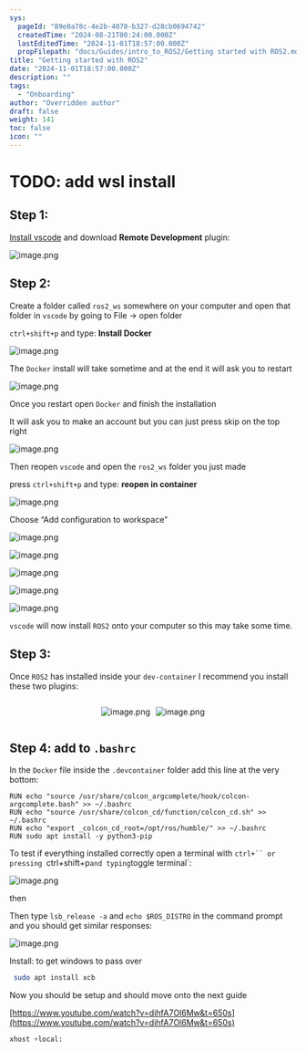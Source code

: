 ```yaml
---
sys:
  pageId: "89e0a78c-4e2b-4070-b327-d28cb0694742"
  createdTime: "2024-08-21T00:24:00.000Z"
  lastEditedTime: "2024-11-01T18:57:00.000Z"
  propFilepath: "docs/Guides/intro_to_ROS2/Getting started with ROS2.md"
title: "Getting started with ROS2"
date: "2024-11-01T18:57:00.000Z"
description: ""
tags:
  - "Onboarding"
author: "Overridden author"
draft: false
weight: 141
toc: false
icon: ""
---
```


# TODO: add wsl install

## Step 1:

[Install vscode](https://code.visualstudio.com/download) and download **Remote Development** plugin:

![image.png](https://prod-files-secure.s3.us-west-2.amazonaws.com/d518164a-d88e-44d1-a4ee-3adb3bd8bce0/efb52993-1881-4a40-b95e-6f020334f022/image.png?X-Amz-Algorithm=AWS4-HMAC-SHA256&X-Amz-Content-Sha256=UNSIGNED-PAYLOAD&X-Amz-Credential=ASIAZI2LB466VOZPWG36%2F20250301%2Fus-west-2%2Fs3%2Faws4_request&X-Amz-Date=20250301T050741Z&X-Amz-Expires=3600&X-Amz-Security-Token=IQoJb3JpZ2luX2VjEGQaCXVzLXdlc3QtMiJHMEUCIQD9zclqaGOxeoUpB%2B5hhmSJTG6Dii6I1%2FcIiO7nOX3DtgIgMlQRZvaGlsi5jOeGS%2BvQYRlYH2YtBixtILaYcMMcMU4qiAQInf%2F%2F%2F%2F%2F%2F%2F%2F%2F%2FARAAGgw2Mzc0MjMxODM4MDUiDKA7wMf5GbUPtGu34CrcA1w6wsGBKwo6Osuwaw6o9uTQAjdkcsBEgB%2F3KB4eooYNMlQ94zr3b%2FVGnQ%2BEagXK9oYBq49hpSm9lxejh%2B%2B%2BjMnVvE93gTE%2Bv3YEWzWEPUiy60seieY3DreGon4QwdYTqhg%2BejTOB2UQa1tAqhY0W9Ec8QMKe6OVG%2B0irkRaZ6chrFYI6Sequ7fWaleRcu1TfQR8ggKUwBoTZPGPtPDRP4YNmIUlCaZs0oaveCSw99RaC52psqfwY3SyMWWA7Bo%2BEYi%2FM%2BZES%2F6kst2XZ6p9jpse%2BxuSRNWkuzX9B5VG%2FrsonJqUOHuXHGKp9AcSPBZeQRXirEnBFmmc8Vna8jc9Gc91zDB7%2BGLSvQ3c6QAYPB13KgbZJORWEghRxtuzqVK5VUYMBjVr%2F7okhI4N1laUIUfZbpHtexPB%2BSQ4eYWep94xkos5psjZWr%2B5d50Of2uNh7hbpswtExnvUVPIhQA6VoH%2F%2Ftte%2Fvh6Nr58XnqkqI%2B71i3fEavVWGBd4v%2FdDJTjZr%2Bf06ES1RhPxgeTA7TR34QdppOx0b2uOD5qfAxcyyHDPxZIwcQY4I4XF2LDUCQ%2Fy8MHtS5kcs0HtvYdnqfA%2BqWJzXM4fRq0nvjgMWyMhuvcezNnKYGQn0Sf%2FBbBMMyQir4GOqUBxPbb5xEhBawkmYabFzVzTxTHBo1%2F6IPx%2BuQPRTUHZ3il1Ow3%2FJoj%2BFOwD0Hk5Qt9tQ3uyXxKMqlQ6ca2QdBqR7b9%2BcsUWGLTkC9TP%2Bg%2F%2Fug3X5So4R271YGVXKiaWUtP0Ux5GCOPNheAfUMk4V1nageYtzJhXy80GR%2FuZI5k9uGKApFSN5DxjecrbooZdd%2BlXxbQy86EgGwL31ctxRpFu%2BSPKFrH&X-Amz-Signature=0ca9fdab8ecd5d719314544da68cecbf74bda4514a69955d874c4c24315d0388&X-Amz-SignedHeaders=host&x-id=GetObject)

## Step 2:

Create a folder called `ros2_ws` somewhere on your computer and open that folder in `vscode` by going to File → open folder 

`ctrl+shift+p` and type: **Install Docker**

![image.png](https://prod-files-secure.s3.us-west-2.amazonaws.com/d518164a-d88e-44d1-a4ee-3adb3bd8bce0/2269dc0e-1cd5-47ff-bceb-c04ad9b2eab0/image.png?X-Amz-Algorithm=AWS4-HMAC-SHA256&X-Amz-Content-Sha256=UNSIGNED-PAYLOAD&X-Amz-Credential=ASIAZI2LB466VOZPWG36%2F20250301%2Fus-west-2%2Fs3%2Faws4_request&X-Amz-Date=20250301T050741Z&X-Amz-Expires=3600&X-Amz-Security-Token=IQoJb3JpZ2luX2VjEGQaCXVzLXdlc3QtMiJHMEUCIQD9zclqaGOxeoUpB%2B5hhmSJTG6Dii6I1%2FcIiO7nOX3DtgIgMlQRZvaGlsi5jOeGS%2BvQYRlYH2YtBixtILaYcMMcMU4qiAQInf%2F%2F%2F%2F%2F%2F%2F%2F%2F%2FARAAGgw2Mzc0MjMxODM4MDUiDKA7wMf5GbUPtGu34CrcA1w6wsGBKwo6Osuwaw6o9uTQAjdkcsBEgB%2F3KB4eooYNMlQ94zr3b%2FVGnQ%2BEagXK9oYBq49hpSm9lxejh%2B%2B%2BjMnVvE93gTE%2Bv3YEWzWEPUiy60seieY3DreGon4QwdYTqhg%2BejTOB2UQa1tAqhY0W9Ec8QMKe6OVG%2B0irkRaZ6chrFYI6Sequ7fWaleRcu1TfQR8ggKUwBoTZPGPtPDRP4YNmIUlCaZs0oaveCSw99RaC52psqfwY3SyMWWA7Bo%2BEYi%2FM%2BZES%2F6kst2XZ6p9jpse%2BxuSRNWkuzX9B5VG%2FrsonJqUOHuXHGKp9AcSPBZeQRXirEnBFmmc8Vna8jc9Gc91zDB7%2BGLSvQ3c6QAYPB13KgbZJORWEghRxtuzqVK5VUYMBjVr%2F7okhI4N1laUIUfZbpHtexPB%2BSQ4eYWep94xkos5psjZWr%2B5d50Of2uNh7hbpswtExnvUVPIhQA6VoH%2F%2Ftte%2Fvh6Nr58XnqkqI%2B71i3fEavVWGBd4v%2FdDJTjZr%2Bf06ES1RhPxgeTA7TR34QdppOx0b2uOD5qfAxcyyHDPxZIwcQY4I4XF2LDUCQ%2Fy8MHtS5kcs0HtvYdnqfA%2BqWJzXM4fRq0nvjgMWyMhuvcezNnKYGQn0Sf%2FBbBMMyQir4GOqUBxPbb5xEhBawkmYabFzVzTxTHBo1%2F6IPx%2BuQPRTUHZ3il1Ow3%2FJoj%2BFOwD0Hk5Qt9tQ3uyXxKMqlQ6ca2QdBqR7b9%2BcsUWGLTkC9TP%2Bg%2F%2Fug3X5So4R271YGVXKiaWUtP0Ux5GCOPNheAfUMk4V1nageYtzJhXy80GR%2FuZI5k9uGKApFSN5DxjecrbooZdd%2BlXxbQy86EgGwL31ctxRpFu%2BSPKFrH&X-Amz-Signature=eebb73d836fe9c002a2a292bb6ea4f4d9968e503e340b789303a22508e4214fb&X-Amz-SignedHeaders=host&x-id=GetObject)

The `Docker` install will take sometime and at the end it will ask you to restart

![image.png](https://prod-files-secure.s3.us-west-2.amazonaws.com/d518164a-d88e-44d1-a4ee-3adb3bd8bce0/ed233f78-be33-4b1f-b89c-9c346c0e961e/image.png?X-Amz-Algorithm=AWS4-HMAC-SHA256&X-Amz-Content-Sha256=UNSIGNED-PAYLOAD&X-Amz-Credential=ASIAZI2LB466VOZPWG36%2F20250301%2Fus-west-2%2Fs3%2Faws4_request&X-Amz-Date=20250301T050741Z&X-Amz-Expires=3600&X-Amz-Security-Token=IQoJb3JpZ2luX2VjEGQaCXVzLXdlc3QtMiJHMEUCIQD9zclqaGOxeoUpB%2B5hhmSJTG6Dii6I1%2FcIiO7nOX3DtgIgMlQRZvaGlsi5jOeGS%2BvQYRlYH2YtBixtILaYcMMcMU4qiAQInf%2F%2F%2F%2F%2F%2F%2F%2F%2F%2FARAAGgw2Mzc0MjMxODM4MDUiDKA7wMf5GbUPtGu34CrcA1w6wsGBKwo6Osuwaw6o9uTQAjdkcsBEgB%2F3KB4eooYNMlQ94zr3b%2FVGnQ%2BEagXK9oYBq49hpSm9lxejh%2B%2B%2BjMnVvE93gTE%2Bv3YEWzWEPUiy60seieY3DreGon4QwdYTqhg%2BejTOB2UQa1tAqhY0W9Ec8QMKe6OVG%2B0irkRaZ6chrFYI6Sequ7fWaleRcu1TfQR8ggKUwBoTZPGPtPDRP4YNmIUlCaZs0oaveCSw99RaC52psqfwY3SyMWWA7Bo%2BEYi%2FM%2BZES%2F6kst2XZ6p9jpse%2BxuSRNWkuzX9B5VG%2FrsonJqUOHuXHGKp9AcSPBZeQRXirEnBFmmc8Vna8jc9Gc91zDB7%2BGLSvQ3c6QAYPB13KgbZJORWEghRxtuzqVK5VUYMBjVr%2F7okhI4N1laUIUfZbpHtexPB%2BSQ4eYWep94xkos5psjZWr%2B5d50Of2uNh7hbpswtExnvUVPIhQA6VoH%2F%2Ftte%2Fvh6Nr58XnqkqI%2B71i3fEavVWGBd4v%2FdDJTjZr%2Bf06ES1RhPxgeTA7TR34QdppOx0b2uOD5qfAxcyyHDPxZIwcQY4I4XF2LDUCQ%2Fy8MHtS5kcs0HtvYdnqfA%2BqWJzXM4fRq0nvjgMWyMhuvcezNnKYGQn0Sf%2FBbBMMyQir4GOqUBxPbb5xEhBawkmYabFzVzTxTHBo1%2F6IPx%2BuQPRTUHZ3il1Ow3%2FJoj%2BFOwD0Hk5Qt9tQ3uyXxKMqlQ6ca2QdBqR7b9%2BcsUWGLTkC9TP%2Bg%2F%2Fug3X5So4R271YGVXKiaWUtP0Ux5GCOPNheAfUMk4V1nageYtzJhXy80GR%2FuZI5k9uGKApFSN5DxjecrbooZdd%2BlXxbQy86EgGwL31ctxRpFu%2BSPKFrH&X-Amz-Signature=03e9f59aedf345c96ce0b1961c0d281e753b3392a56bae3ccc461039e4e0b184&X-Amz-SignedHeaders=host&x-id=GetObject)

Once you restart open `Docker` and finish the installation

It will ask you to make an account but you can just press skip on the top right

![image.png](https://prod-files-secure.s3.us-west-2.amazonaws.com/d518164a-d88e-44d1-a4ee-3adb3bd8bce0/21010ad9-1659-4fd9-9f59-9932a09b2a3d/image.png?X-Amz-Algorithm=AWS4-HMAC-SHA256&X-Amz-Content-Sha256=UNSIGNED-PAYLOAD&X-Amz-Credential=ASIAZI2LB466VOZPWG36%2F20250301%2Fus-west-2%2Fs3%2Faws4_request&X-Amz-Date=20250301T050741Z&X-Amz-Expires=3600&X-Amz-Security-Token=IQoJb3JpZ2luX2VjEGQaCXVzLXdlc3QtMiJHMEUCIQD9zclqaGOxeoUpB%2B5hhmSJTG6Dii6I1%2FcIiO7nOX3DtgIgMlQRZvaGlsi5jOeGS%2BvQYRlYH2YtBixtILaYcMMcMU4qiAQInf%2F%2F%2F%2F%2F%2F%2F%2F%2F%2FARAAGgw2Mzc0MjMxODM4MDUiDKA7wMf5GbUPtGu34CrcA1w6wsGBKwo6Osuwaw6o9uTQAjdkcsBEgB%2F3KB4eooYNMlQ94zr3b%2FVGnQ%2BEagXK9oYBq49hpSm9lxejh%2B%2B%2BjMnVvE93gTE%2Bv3YEWzWEPUiy60seieY3DreGon4QwdYTqhg%2BejTOB2UQa1tAqhY0W9Ec8QMKe6OVG%2B0irkRaZ6chrFYI6Sequ7fWaleRcu1TfQR8ggKUwBoTZPGPtPDRP4YNmIUlCaZs0oaveCSw99RaC52psqfwY3SyMWWA7Bo%2BEYi%2FM%2BZES%2F6kst2XZ6p9jpse%2BxuSRNWkuzX9B5VG%2FrsonJqUOHuXHGKp9AcSPBZeQRXirEnBFmmc8Vna8jc9Gc91zDB7%2BGLSvQ3c6QAYPB13KgbZJORWEghRxtuzqVK5VUYMBjVr%2F7okhI4N1laUIUfZbpHtexPB%2BSQ4eYWep94xkos5psjZWr%2B5d50Of2uNh7hbpswtExnvUVPIhQA6VoH%2F%2Ftte%2Fvh6Nr58XnqkqI%2B71i3fEavVWGBd4v%2FdDJTjZr%2Bf06ES1RhPxgeTA7TR34QdppOx0b2uOD5qfAxcyyHDPxZIwcQY4I4XF2LDUCQ%2Fy8MHtS5kcs0HtvYdnqfA%2BqWJzXM4fRq0nvjgMWyMhuvcezNnKYGQn0Sf%2FBbBMMyQir4GOqUBxPbb5xEhBawkmYabFzVzTxTHBo1%2F6IPx%2BuQPRTUHZ3il1Ow3%2FJoj%2BFOwD0Hk5Qt9tQ3uyXxKMqlQ6ca2QdBqR7b9%2BcsUWGLTkC9TP%2Bg%2F%2Fug3X5So4R271YGVXKiaWUtP0Ux5GCOPNheAfUMk4V1nageYtzJhXy80GR%2FuZI5k9uGKApFSN5DxjecrbooZdd%2BlXxbQy86EgGwL31ctxRpFu%2BSPKFrH&X-Amz-Signature=3c32f1208f9cb2b8b84a43f8908a020a52396cc748f67ab94a942d3f32075f46&X-Amz-SignedHeaders=host&x-id=GetObject)

Then reopen `vscode` and open the `ros2_ws` folder you just made

press `ctrl+shift+p` and type: **reopen in container**

![image.png](https://prod-files-secure.s3.us-west-2.amazonaws.com/d518164a-d88e-44d1-a4ee-3adb3bd8bce0/4e93b8c2-41ad-488c-8095-c74205196118/image.png?X-Amz-Algorithm=AWS4-HMAC-SHA256&X-Amz-Content-Sha256=UNSIGNED-PAYLOAD&X-Amz-Credential=ASIAZI2LB466VOZPWG36%2F20250301%2Fus-west-2%2Fs3%2Faws4_request&X-Amz-Date=20250301T050741Z&X-Amz-Expires=3600&X-Amz-Security-Token=IQoJb3JpZ2luX2VjEGQaCXVzLXdlc3QtMiJHMEUCIQD9zclqaGOxeoUpB%2B5hhmSJTG6Dii6I1%2FcIiO7nOX3DtgIgMlQRZvaGlsi5jOeGS%2BvQYRlYH2YtBixtILaYcMMcMU4qiAQInf%2F%2F%2F%2F%2F%2F%2F%2F%2F%2FARAAGgw2Mzc0MjMxODM4MDUiDKA7wMf5GbUPtGu34CrcA1w6wsGBKwo6Osuwaw6o9uTQAjdkcsBEgB%2F3KB4eooYNMlQ94zr3b%2FVGnQ%2BEagXK9oYBq49hpSm9lxejh%2B%2B%2BjMnVvE93gTE%2Bv3YEWzWEPUiy60seieY3DreGon4QwdYTqhg%2BejTOB2UQa1tAqhY0W9Ec8QMKe6OVG%2B0irkRaZ6chrFYI6Sequ7fWaleRcu1TfQR8ggKUwBoTZPGPtPDRP4YNmIUlCaZs0oaveCSw99RaC52psqfwY3SyMWWA7Bo%2BEYi%2FM%2BZES%2F6kst2XZ6p9jpse%2BxuSRNWkuzX9B5VG%2FrsonJqUOHuXHGKp9AcSPBZeQRXirEnBFmmc8Vna8jc9Gc91zDB7%2BGLSvQ3c6QAYPB13KgbZJORWEghRxtuzqVK5VUYMBjVr%2F7okhI4N1laUIUfZbpHtexPB%2BSQ4eYWep94xkos5psjZWr%2B5d50Of2uNh7hbpswtExnvUVPIhQA6VoH%2F%2Ftte%2Fvh6Nr58XnqkqI%2B71i3fEavVWGBd4v%2FdDJTjZr%2Bf06ES1RhPxgeTA7TR34QdppOx0b2uOD5qfAxcyyHDPxZIwcQY4I4XF2LDUCQ%2Fy8MHtS5kcs0HtvYdnqfA%2BqWJzXM4fRq0nvjgMWyMhuvcezNnKYGQn0Sf%2FBbBMMyQir4GOqUBxPbb5xEhBawkmYabFzVzTxTHBo1%2F6IPx%2BuQPRTUHZ3il1Ow3%2FJoj%2BFOwD0Hk5Qt9tQ3uyXxKMqlQ6ca2QdBqR7b9%2BcsUWGLTkC9TP%2Bg%2F%2Fug3X5So4R271YGVXKiaWUtP0Ux5GCOPNheAfUMk4V1nageYtzJhXy80GR%2FuZI5k9uGKApFSN5DxjecrbooZdd%2BlXxbQy86EgGwL31ctxRpFu%2BSPKFrH&X-Amz-Signature=701cafa9b2ae9215d42d210a219289d6828e07be63151b83816cbe40b875bbfb&X-Amz-SignedHeaders=host&x-id=GetObject)

Choose “Add configuration to workspace”

![image.png](https://prod-files-secure.s3.us-west-2.amazonaws.com/d518164a-d88e-44d1-a4ee-3adb3bd8bce0/9560b282-5060-4989-ba37-97e7b2c22476/image.png?X-Amz-Algorithm=AWS4-HMAC-SHA256&X-Amz-Content-Sha256=UNSIGNED-PAYLOAD&X-Amz-Credential=ASIAZI2LB466VOZPWG36%2F20250301%2Fus-west-2%2Fs3%2Faws4_request&X-Amz-Date=20250301T050741Z&X-Amz-Expires=3600&X-Amz-Security-Token=IQoJb3JpZ2luX2VjEGQaCXVzLXdlc3QtMiJHMEUCIQD9zclqaGOxeoUpB%2B5hhmSJTG6Dii6I1%2FcIiO7nOX3DtgIgMlQRZvaGlsi5jOeGS%2BvQYRlYH2YtBixtILaYcMMcMU4qiAQInf%2F%2F%2F%2F%2F%2F%2F%2F%2F%2FARAAGgw2Mzc0MjMxODM4MDUiDKA7wMf5GbUPtGu34CrcA1w6wsGBKwo6Osuwaw6o9uTQAjdkcsBEgB%2F3KB4eooYNMlQ94zr3b%2FVGnQ%2BEagXK9oYBq49hpSm9lxejh%2B%2B%2BjMnVvE93gTE%2Bv3YEWzWEPUiy60seieY3DreGon4QwdYTqhg%2BejTOB2UQa1tAqhY0W9Ec8QMKe6OVG%2B0irkRaZ6chrFYI6Sequ7fWaleRcu1TfQR8ggKUwBoTZPGPtPDRP4YNmIUlCaZs0oaveCSw99RaC52psqfwY3SyMWWA7Bo%2BEYi%2FM%2BZES%2F6kst2XZ6p9jpse%2BxuSRNWkuzX9B5VG%2FrsonJqUOHuXHGKp9AcSPBZeQRXirEnBFmmc8Vna8jc9Gc91zDB7%2BGLSvQ3c6QAYPB13KgbZJORWEghRxtuzqVK5VUYMBjVr%2F7okhI4N1laUIUfZbpHtexPB%2BSQ4eYWep94xkos5psjZWr%2B5d50Of2uNh7hbpswtExnvUVPIhQA6VoH%2F%2Ftte%2Fvh6Nr58XnqkqI%2B71i3fEavVWGBd4v%2FdDJTjZr%2Bf06ES1RhPxgeTA7TR34QdppOx0b2uOD5qfAxcyyHDPxZIwcQY4I4XF2LDUCQ%2Fy8MHtS5kcs0HtvYdnqfA%2BqWJzXM4fRq0nvjgMWyMhuvcezNnKYGQn0Sf%2FBbBMMyQir4GOqUBxPbb5xEhBawkmYabFzVzTxTHBo1%2F6IPx%2BuQPRTUHZ3il1Ow3%2FJoj%2BFOwD0Hk5Qt9tQ3uyXxKMqlQ6ca2QdBqR7b9%2BcsUWGLTkC9TP%2Bg%2F%2Fug3X5So4R271YGVXKiaWUtP0Ux5GCOPNheAfUMk4V1nageYtzJhXy80GR%2FuZI5k9uGKApFSN5DxjecrbooZdd%2BlXxbQy86EgGwL31ctxRpFu%2BSPKFrH&X-Amz-Signature=8ec24399a7252807b0908f788202445a85dda6994685e5d497c7859a1f8719f2&X-Amz-SignedHeaders=host&x-id=GetObject)

![image.png](https://prod-files-secure.s3.us-west-2.amazonaws.com/d518164a-d88e-44d1-a4ee-3adb3bd8bce0/2ee63f81-886b-48e8-a553-dc6e5eac99e4/image.png?X-Amz-Algorithm=AWS4-HMAC-SHA256&X-Amz-Content-Sha256=UNSIGNED-PAYLOAD&X-Amz-Credential=ASIAZI2LB466VOZPWG36%2F20250301%2Fus-west-2%2Fs3%2Faws4_request&X-Amz-Date=20250301T050741Z&X-Amz-Expires=3600&X-Amz-Security-Token=IQoJb3JpZ2luX2VjEGQaCXVzLXdlc3QtMiJHMEUCIQD9zclqaGOxeoUpB%2B5hhmSJTG6Dii6I1%2FcIiO7nOX3DtgIgMlQRZvaGlsi5jOeGS%2BvQYRlYH2YtBixtILaYcMMcMU4qiAQInf%2F%2F%2F%2F%2F%2F%2F%2F%2F%2FARAAGgw2Mzc0MjMxODM4MDUiDKA7wMf5GbUPtGu34CrcA1w6wsGBKwo6Osuwaw6o9uTQAjdkcsBEgB%2F3KB4eooYNMlQ94zr3b%2FVGnQ%2BEagXK9oYBq49hpSm9lxejh%2B%2B%2BjMnVvE93gTE%2Bv3YEWzWEPUiy60seieY3DreGon4QwdYTqhg%2BejTOB2UQa1tAqhY0W9Ec8QMKe6OVG%2B0irkRaZ6chrFYI6Sequ7fWaleRcu1TfQR8ggKUwBoTZPGPtPDRP4YNmIUlCaZs0oaveCSw99RaC52psqfwY3SyMWWA7Bo%2BEYi%2FM%2BZES%2F6kst2XZ6p9jpse%2BxuSRNWkuzX9B5VG%2FrsonJqUOHuXHGKp9AcSPBZeQRXirEnBFmmc8Vna8jc9Gc91zDB7%2BGLSvQ3c6QAYPB13KgbZJORWEghRxtuzqVK5VUYMBjVr%2F7okhI4N1laUIUfZbpHtexPB%2BSQ4eYWep94xkos5psjZWr%2B5d50Of2uNh7hbpswtExnvUVPIhQA6VoH%2F%2Ftte%2Fvh6Nr58XnqkqI%2B71i3fEavVWGBd4v%2FdDJTjZr%2Bf06ES1RhPxgeTA7TR34QdppOx0b2uOD5qfAxcyyHDPxZIwcQY4I4XF2LDUCQ%2Fy8MHtS5kcs0HtvYdnqfA%2BqWJzXM4fRq0nvjgMWyMhuvcezNnKYGQn0Sf%2FBbBMMyQir4GOqUBxPbb5xEhBawkmYabFzVzTxTHBo1%2F6IPx%2BuQPRTUHZ3il1Ow3%2FJoj%2BFOwD0Hk5Qt9tQ3uyXxKMqlQ6ca2QdBqR7b9%2BcsUWGLTkC9TP%2Bg%2F%2Fug3X5So4R271YGVXKiaWUtP0Ux5GCOPNheAfUMk4V1nageYtzJhXy80GR%2FuZI5k9uGKApFSN5DxjecrbooZdd%2BlXxbQy86EgGwL31ctxRpFu%2BSPKFrH&X-Amz-Signature=ed7edf05bd58560c3625a5d1e6a8355e001406754f81d97dfc280f914e74b280&X-Amz-SignedHeaders=host&x-id=GetObject)

![image.png](https://prod-files-secure.s3.us-west-2.amazonaws.com/d518164a-d88e-44d1-a4ee-3adb3bd8bce0/ae1580b2-b048-407e-aed9-b584224a7a04/image.png?X-Amz-Algorithm=AWS4-HMAC-SHA256&X-Amz-Content-Sha256=UNSIGNED-PAYLOAD&X-Amz-Credential=ASIAZI2LB466VOZPWG36%2F20250301%2Fus-west-2%2Fs3%2Faws4_request&X-Amz-Date=20250301T050741Z&X-Amz-Expires=3600&X-Amz-Security-Token=IQoJb3JpZ2luX2VjEGQaCXVzLXdlc3QtMiJHMEUCIQD9zclqaGOxeoUpB%2B5hhmSJTG6Dii6I1%2FcIiO7nOX3DtgIgMlQRZvaGlsi5jOeGS%2BvQYRlYH2YtBixtILaYcMMcMU4qiAQInf%2F%2F%2F%2F%2F%2F%2F%2F%2F%2FARAAGgw2Mzc0MjMxODM4MDUiDKA7wMf5GbUPtGu34CrcA1w6wsGBKwo6Osuwaw6o9uTQAjdkcsBEgB%2F3KB4eooYNMlQ94zr3b%2FVGnQ%2BEagXK9oYBq49hpSm9lxejh%2B%2B%2BjMnVvE93gTE%2Bv3YEWzWEPUiy60seieY3DreGon4QwdYTqhg%2BejTOB2UQa1tAqhY0W9Ec8QMKe6OVG%2B0irkRaZ6chrFYI6Sequ7fWaleRcu1TfQR8ggKUwBoTZPGPtPDRP4YNmIUlCaZs0oaveCSw99RaC52psqfwY3SyMWWA7Bo%2BEYi%2FM%2BZES%2F6kst2XZ6p9jpse%2BxuSRNWkuzX9B5VG%2FrsonJqUOHuXHGKp9AcSPBZeQRXirEnBFmmc8Vna8jc9Gc91zDB7%2BGLSvQ3c6QAYPB13KgbZJORWEghRxtuzqVK5VUYMBjVr%2F7okhI4N1laUIUfZbpHtexPB%2BSQ4eYWep94xkos5psjZWr%2B5d50Of2uNh7hbpswtExnvUVPIhQA6VoH%2F%2Ftte%2Fvh6Nr58XnqkqI%2B71i3fEavVWGBd4v%2FdDJTjZr%2Bf06ES1RhPxgeTA7TR34QdppOx0b2uOD5qfAxcyyHDPxZIwcQY4I4XF2LDUCQ%2Fy8MHtS5kcs0HtvYdnqfA%2BqWJzXM4fRq0nvjgMWyMhuvcezNnKYGQn0Sf%2FBbBMMyQir4GOqUBxPbb5xEhBawkmYabFzVzTxTHBo1%2F6IPx%2BuQPRTUHZ3il1Ow3%2FJoj%2BFOwD0Hk5Qt9tQ3uyXxKMqlQ6ca2QdBqR7b9%2BcsUWGLTkC9TP%2Bg%2F%2Fug3X5So4R271YGVXKiaWUtP0Ux5GCOPNheAfUMk4V1nageYtzJhXy80GR%2FuZI5k9uGKApFSN5DxjecrbooZdd%2BlXxbQy86EgGwL31ctxRpFu%2BSPKFrH&X-Amz-Signature=6f70541624b798363f8319077a796b1e637237372964f404f715c985ca757543&X-Amz-SignedHeaders=host&x-id=GetObject)

![image.png](https://prod-files-secure.s3.us-west-2.amazonaws.com/d518164a-d88e-44d1-a4ee-3adb3bd8bce0/53255b28-f75e-430f-b9e3-c0ac8577e42b/image.png?X-Amz-Algorithm=AWS4-HMAC-SHA256&X-Amz-Content-Sha256=UNSIGNED-PAYLOAD&X-Amz-Credential=ASIAZI2LB466VOZPWG36%2F20250301%2Fus-west-2%2Fs3%2Faws4_request&X-Amz-Date=20250301T050741Z&X-Amz-Expires=3600&X-Amz-Security-Token=IQoJb3JpZ2luX2VjEGQaCXVzLXdlc3QtMiJHMEUCIQD9zclqaGOxeoUpB%2B5hhmSJTG6Dii6I1%2FcIiO7nOX3DtgIgMlQRZvaGlsi5jOeGS%2BvQYRlYH2YtBixtILaYcMMcMU4qiAQInf%2F%2F%2F%2F%2F%2F%2F%2F%2F%2FARAAGgw2Mzc0MjMxODM4MDUiDKA7wMf5GbUPtGu34CrcA1w6wsGBKwo6Osuwaw6o9uTQAjdkcsBEgB%2F3KB4eooYNMlQ94zr3b%2FVGnQ%2BEagXK9oYBq49hpSm9lxejh%2B%2B%2BjMnVvE93gTE%2Bv3YEWzWEPUiy60seieY3DreGon4QwdYTqhg%2BejTOB2UQa1tAqhY0W9Ec8QMKe6OVG%2B0irkRaZ6chrFYI6Sequ7fWaleRcu1TfQR8ggKUwBoTZPGPtPDRP4YNmIUlCaZs0oaveCSw99RaC52psqfwY3SyMWWA7Bo%2BEYi%2FM%2BZES%2F6kst2XZ6p9jpse%2BxuSRNWkuzX9B5VG%2FrsonJqUOHuXHGKp9AcSPBZeQRXirEnBFmmc8Vna8jc9Gc91zDB7%2BGLSvQ3c6QAYPB13KgbZJORWEghRxtuzqVK5VUYMBjVr%2F7okhI4N1laUIUfZbpHtexPB%2BSQ4eYWep94xkos5psjZWr%2B5d50Of2uNh7hbpswtExnvUVPIhQA6VoH%2F%2Ftte%2Fvh6Nr58XnqkqI%2B71i3fEavVWGBd4v%2FdDJTjZr%2Bf06ES1RhPxgeTA7TR34QdppOx0b2uOD5qfAxcyyHDPxZIwcQY4I4XF2LDUCQ%2Fy8MHtS5kcs0HtvYdnqfA%2BqWJzXM4fRq0nvjgMWyMhuvcezNnKYGQn0Sf%2FBbBMMyQir4GOqUBxPbb5xEhBawkmYabFzVzTxTHBo1%2F6IPx%2BuQPRTUHZ3il1Ow3%2FJoj%2BFOwD0Hk5Qt9tQ3uyXxKMqlQ6ca2QdBqR7b9%2BcsUWGLTkC9TP%2Bg%2F%2Fug3X5So4R271YGVXKiaWUtP0Ux5GCOPNheAfUMk4V1nageYtzJhXy80GR%2FuZI5k9uGKApFSN5DxjecrbooZdd%2BlXxbQy86EgGwL31ctxRpFu%2BSPKFrH&X-Amz-Signature=d013ad9ba6a07733fed1b1cdc730be6eff3182bf0d365bc4a1c074f93aa19039&X-Amz-SignedHeaders=host&x-id=GetObject)

![image.png](https://prod-files-secure.s3.us-west-2.amazonaws.com/d518164a-d88e-44d1-a4ee-3adb3bd8bce0/7c562767-5af9-4ffb-97d1-327bcdf4ee00/image.png?X-Amz-Algorithm=AWS4-HMAC-SHA256&X-Amz-Content-Sha256=UNSIGNED-PAYLOAD&X-Amz-Credential=ASIAZI2LB466VOZPWG36%2F20250301%2Fus-west-2%2Fs3%2Faws4_request&X-Amz-Date=20250301T050741Z&X-Amz-Expires=3600&X-Amz-Security-Token=IQoJb3JpZ2luX2VjEGQaCXVzLXdlc3QtMiJHMEUCIQD9zclqaGOxeoUpB%2B5hhmSJTG6Dii6I1%2FcIiO7nOX3DtgIgMlQRZvaGlsi5jOeGS%2BvQYRlYH2YtBixtILaYcMMcMU4qiAQInf%2F%2F%2F%2F%2F%2F%2F%2F%2F%2FARAAGgw2Mzc0MjMxODM4MDUiDKA7wMf5GbUPtGu34CrcA1w6wsGBKwo6Osuwaw6o9uTQAjdkcsBEgB%2F3KB4eooYNMlQ94zr3b%2FVGnQ%2BEagXK9oYBq49hpSm9lxejh%2B%2B%2BjMnVvE93gTE%2Bv3YEWzWEPUiy60seieY3DreGon4QwdYTqhg%2BejTOB2UQa1tAqhY0W9Ec8QMKe6OVG%2B0irkRaZ6chrFYI6Sequ7fWaleRcu1TfQR8ggKUwBoTZPGPtPDRP4YNmIUlCaZs0oaveCSw99RaC52psqfwY3SyMWWA7Bo%2BEYi%2FM%2BZES%2F6kst2XZ6p9jpse%2BxuSRNWkuzX9B5VG%2FrsonJqUOHuXHGKp9AcSPBZeQRXirEnBFmmc8Vna8jc9Gc91zDB7%2BGLSvQ3c6QAYPB13KgbZJORWEghRxtuzqVK5VUYMBjVr%2F7okhI4N1laUIUfZbpHtexPB%2BSQ4eYWep94xkos5psjZWr%2B5d50Of2uNh7hbpswtExnvUVPIhQA6VoH%2F%2Ftte%2Fvh6Nr58XnqkqI%2B71i3fEavVWGBd4v%2FdDJTjZr%2Bf06ES1RhPxgeTA7TR34QdppOx0b2uOD5qfAxcyyHDPxZIwcQY4I4XF2LDUCQ%2Fy8MHtS5kcs0HtvYdnqfA%2BqWJzXM4fRq0nvjgMWyMhuvcezNnKYGQn0Sf%2FBbBMMyQir4GOqUBxPbb5xEhBawkmYabFzVzTxTHBo1%2F6IPx%2BuQPRTUHZ3il1Ow3%2FJoj%2BFOwD0Hk5Qt9tQ3uyXxKMqlQ6ca2QdBqR7b9%2BcsUWGLTkC9TP%2Bg%2F%2Fug3X5So4R271YGVXKiaWUtP0Ux5GCOPNheAfUMk4V1nageYtzJhXy80GR%2FuZI5k9uGKApFSN5DxjecrbooZdd%2BlXxbQy86EgGwL31ctxRpFu%2BSPKFrH&X-Amz-Signature=989cb4c26867c0c74e2599d044d6691d1c2854c2a78afbab10af13efff551c89&X-Amz-SignedHeaders=host&x-id=GetObject)

`vscode` will now install `ROS2` onto your computer so this may take some time.

## Step 3:

Once `ROS2` has installed inside your `dev-container` I recommend you install these two plugins:

<div style="display: flex;flex-direction: row; column-gap:10px; max-width: 630px;justify-content: center;">
<div>

![image.png](https://prod-files-secure.s3.us-west-2.amazonaws.com/d518164a-d88e-44d1-a4ee-3adb3bd8bce0/3fc3d550-5a54-4ba1-ba6b-faa01cdb7369/image.png?X-Amz-Algorithm=AWS4-HMAC-SHA256&X-Amz-Content-Sha256=UNSIGNED-PAYLOAD&X-Amz-Credential=ASIAZI2LB4666F4FLILH%2F20250301%2Fus-west-2%2Fs3%2Faws4_request&X-Amz-Date=20250301T050743Z&X-Amz-Expires=3600&X-Amz-Security-Token=IQoJb3JpZ2luX2VjEGQaCXVzLXdlc3QtMiJHMEUCID%2FDSHEWCU%2BNtuedHhOGa3uMTwDPKAWy1HKD1fqG4M08AiEA9b37DREpbKyNef8jcpFLSycAEYQx%2FNeIjq%2FJ78Q4sc4qiAQInf%2F%2F%2F%2F%2F%2F%2F%2F%2F%2FARAAGgw2Mzc0MjMxODM4MDUiDOt2WPhgE%2Bbbqiw6hSrcA8OVUZeg574aN%2BgR7m6mn9Ltf0ZrxwGVOUeO2%2BUjO7M15cFBZfukbvtxk1H2UbA87IDXLXbkF%2Be00mMqViMFG07JiKXqIZf57DBa%2F%2FN4GpGpRASAumA4A6h6IeFKOuU%2BE9hWQb2k65rK5MJ53PrGby1jhn6D2LkOKiSoEnViW609coQzKov4Hq3lYLtbEL1hyGT4YXcvrzhEyd7fAL%2FOxCa7IhrP%2BpkMVhYBzvz994a%2Bh7mYrd56grmsn6AqtxHilMCRr55GnxL3Dmfn%2BjoycEvmp5kL0OvO8e5zXR5kLiVBk5h3lo3xwDTjbM2DyVM3zvdGsY3F9bt%2F4tdWFXYuGcLJotqxN7fvSuf%2B7lJ1gl65WXgjMKblwn6r5FV7mWT%2FGiZXgJ2zg7g3%2FIIwT2owN1hsZd30AOXZCFJZhpxFAdTT%2BgJMKaVImpbLZh%2Fqy5LZTUs8WFSfqseU3yQAO1Yn%2BhNqUZFMCI0hQETHQ%2FxqLXeFg1j%2FdW%2B4EmEjQhIuD64mHmoGeWbXtmXUiR3X3WyAjrJt%2BBafGg52t1ZoMyhTDwcrrJfzYXSAOuphziJbuEvLhflQXMn3cNaZJfRgshreRODH6JbDjQqw8gjMmJHIcHhjMw%2BH3AilFAXLQVXeMNuQir4GOqUBEewT0m1BOS9kOm%2F0uVvO8HWBTdIiLDz4HUj0%2BRglOo8f1%2F5zYuepwJTnr5gm%2B6BCvsImVxQJXm4KQaz0HXazySXoaE7phXQBfP%2FCjB5SelHJwRZdfTZlsXgbfcZpd%2FrAx3n1xMDLXnBNuqG2deAqGpP6B55eDfImZDFFKjQvuJth3jrimvQH0XOCnhe7amc9vTBaD8PjvqxkFKa%2F0KJnk1t3RryN&X-Amz-Signature=796c4ec8a3e6a02726c6e861844487ada416f790962a8e4ed39337ad99a72ba0&X-Amz-SignedHeaders=host&x-id=GetObject)

</div>
<div>

![image.png](https://prod-files-secure.s3.us-west-2.amazonaws.com/d518164a-d88e-44d1-a4ee-3adb3bd8bce0/d994cc66-13c2-4093-a5a3-f84cf4601a82/image.png?X-Amz-Algorithm=AWS4-HMAC-SHA256&X-Amz-Content-Sha256=UNSIGNED-PAYLOAD&X-Amz-Credential=ASIAZI2LB4662JWSTAET%2F20250301%2Fus-west-2%2Fs3%2Faws4_request&X-Amz-Date=20250301T050744Z&X-Amz-Expires=3600&X-Amz-Security-Token=IQoJb3JpZ2luX2VjEGQaCXVzLXdlc3QtMiJIMEYCIQDfKj8q2hwLvW1vwGqb4JLEVDqi%2Bjkn36yvI0fDTtQXkgIhAJME%2B0DUbRGdfZ91ZfNY6pr0%2BSnhXVM7iMBxYBkVLnN3KogECJ3%2F%2F%2F%2F%2F%2F%2F%2F%2F%2FwEQABoMNjM3NDIzMTgzODA1IgzIEHfK6hdVsA3n8JUq3APolBTs0mVLUgVVODfms%2BtvPwTofhvBNFdkxFZGyiRSHc7b6oCkgxm2MOhHL07AqzWbpqR4YJOnkLlNjQQFunyRz9%2Bac%2FRQCyDwX5CoIcSMDKd5gct0EV1xrPekmtrH19xPtWz0oRTsIsMr%2FoWQnmkCrUl%2F1LdOA5DR4Se4kALntJ6%2BX70dAzkBp5VUaNu98P%2BS6xoNEIuHVZEsjliSypYuLvg2aKE%2F7f7twv3To55If%2FYQ%2Fkl1S9PKlJcrIzk6jYIc2Xc9XozGZujHfV4VGhkWO5jcVMg3ZXiQjfhUNMdNU3piHBrH%2Bq6daYW0oCL%2BDKXLKSc%2FE2qWiNRkgqRCQzHh662y3Ol%2F3rwnteIDlqOzLB6yRTGpIBaF9tGhigznlVEkPSUajyhRcAHNUbcumCx3kyC%2FXjh0dS9EMudmJkuutQK8L1h2%2BxUQflI4Pthqaiugd%2B6hXqKxF4ci7O2Ie4tTuhAw3QIf2YOC7fqaUK2b4%2Bf%2F9rKYcQb58z%2BpzCv%2FgMwq%2BSGWdNbWQtRFxthebGGn%2BCqaT8HQXJ1BwY5JrnzSzponLX2LKJhyvTmtidQsWloLPZ971bg98XywwbmDDvncnqMuQuuVyHVjQOmnNnkzza%2BJ0hgY6rUizXTYvTC8kIq%2BBjqkATRLXrfAiZzm%2BuMiQcdvKvpl8271MNfvVU9IJV51f2rBB9tl%2Bq7jfbzfgLw0aDfrSePn2cI4GRnt%2F3i6ZmWqqibcctKXv2FUP3EQPcr1CGiTqBsCCZGmCJEGyVp7bjDB5X4NdlGSz9Nnr9dezfDEBVFS9YvUZe545CmFneqb8MlhKu2jEL01JC5F7ryS5rOE4N38AePCls2q3iZZ9jWBu6%2FHLVbp&X-Amz-Signature=4f761330dfe9120569fa3579ab863aee2f8e368a3c13810d5ebf87f5b533f1fa&X-Amz-SignedHeaders=host&x-id=GetObject)

</div>
</div>

## Step 4: add to `.bashrc`

In the `Docker` file inside the `.devcontainer` folder add this line at the very bottom: 

```docker
RUN echo "source /usr/share/colcon_argcomplete/hook/colcon-argcomplete.bash" >> ~/.bashrc
RUN echo "source /usr/share/colcon_cd/function/colcon_cd.sh" >> ~/.bashrc
RUN echo "export _colcon_cd_root=/opt/ros/humble/" >> ~/.bashrc
RUN sudo apt install -y python3-pip 
```

To test if everything installed correctly open a terminal with `ctrl+`` or pressing `ctrl+shift+p` and typing `toggle terminal`:

![image.png](https://prod-files-secure.s3.us-west-2.amazonaws.com/d518164a-d88e-44d1-a4ee-3adb3bd8bce0/6a4943d8-b04e-4c02-9a58-775f3384d1a5/image.png?X-Amz-Algorithm=AWS4-HMAC-SHA256&X-Amz-Content-Sha256=UNSIGNED-PAYLOAD&X-Amz-Credential=ASIAZI2LB466VOZPWG36%2F20250301%2Fus-west-2%2Fs3%2Faws4_request&X-Amz-Date=20250301T050741Z&X-Amz-Expires=3600&X-Amz-Security-Token=IQoJb3JpZ2luX2VjEGQaCXVzLXdlc3QtMiJHMEUCIQD9zclqaGOxeoUpB%2B5hhmSJTG6Dii6I1%2FcIiO7nOX3DtgIgMlQRZvaGlsi5jOeGS%2BvQYRlYH2YtBixtILaYcMMcMU4qiAQInf%2F%2F%2F%2F%2F%2F%2F%2F%2F%2FARAAGgw2Mzc0MjMxODM4MDUiDKA7wMf5GbUPtGu34CrcA1w6wsGBKwo6Osuwaw6o9uTQAjdkcsBEgB%2F3KB4eooYNMlQ94zr3b%2FVGnQ%2BEagXK9oYBq49hpSm9lxejh%2B%2B%2BjMnVvE93gTE%2Bv3YEWzWEPUiy60seieY3DreGon4QwdYTqhg%2BejTOB2UQa1tAqhY0W9Ec8QMKe6OVG%2B0irkRaZ6chrFYI6Sequ7fWaleRcu1TfQR8ggKUwBoTZPGPtPDRP4YNmIUlCaZs0oaveCSw99RaC52psqfwY3SyMWWA7Bo%2BEYi%2FM%2BZES%2F6kst2XZ6p9jpse%2BxuSRNWkuzX9B5VG%2FrsonJqUOHuXHGKp9AcSPBZeQRXirEnBFmmc8Vna8jc9Gc91zDB7%2BGLSvQ3c6QAYPB13KgbZJORWEghRxtuzqVK5VUYMBjVr%2F7okhI4N1laUIUfZbpHtexPB%2BSQ4eYWep94xkos5psjZWr%2B5d50Of2uNh7hbpswtExnvUVPIhQA6VoH%2F%2Ftte%2Fvh6Nr58XnqkqI%2B71i3fEavVWGBd4v%2FdDJTjZr%2Bf06ES1RhPxgeTA7TR34QdppOx0b2uOD5qfAxcyyHDPxZIwcQY4I4XF2LDUCQ%2Fy8MHtS5kcs0HtvYdnqfA%2BqWJzXM4fRq0nvjgMWyMhuvcezNnKYGQn0Sf%2FBbBMMyQir4GOqUBxPbb5xEhBawkmYabFzVzTxTHBo1%2F6IPx%2BuQPRTUHZ3il1Ow3%2FJoj%2BFOwD0Hk5Qt9tQ3uyXxKMqlQ6ca2QdBqR7b9%2BcsUWGLTkC9TP%2Bg%2F%2Fug3X5So4R271YGVXKiaWUtP0Ux5GCOPNheAfUMk4V1nageYtzJhXy80GR%2FuZI5k9uGKApFSN5DxjecrbooZdd%2BlXxbQy86EgGwL31ctxRpFu%2BSPKFrH&X-Amz-Signature=415660706254c1252501e39e2b7d801a33c927ba73a49c7d40c062e5acaf39a6&X-Amz-SignedHeaders=host&x-id=GetObject)

then 

Then type `lsb_release -a` and `echo $ROS_DISTRO` in the command prompt and you should get similar responses:

![image.png](https://prod-files-secure.s3.us-west-2.amazonaws.com/d518164a-d88e-44d1-a4ee-3adb3bd8bce0/3e635dec-a805-4e85-8b9e-d000e5b71a4e/image.png?X-Amz-Algorithm=AWS4-HMAC-SHA256&X-Amz-Content-Sha256=UNSIGNED-PAYLOAD&X-Amz-Credential=ASIAZI2LB466VOZPWG36%2F20250301%2Fus-west-2%2Fs3%2Faws4_request&X-Amz-Date=20250301T050741Z&X-Amz-Expires=3600&X-Amz-Security-Token=IQoJb3JpZ2luX2VjEGQaCXVzLXdlc3QtMiJHMEUCIQD9zclqaGOxeoUpB%2B5hhmSJTG6Dii6I1%2FcIiO7nOX3DtgIgMlQRZvaGlsi5jOeGS%2BvQYRlYH2YtBixtILaYcMMcMU4qiAQInf%2F%2F%2F%2F%2F%2F%2F%2F%2F%2FARAAGgw2Mzc0MjMxODM4MDUiDKA7wMf5GbUPtGu34CrcA1w6wsGBKwo6Osuwaw6o9uTQAjdkcsBEgB%2F3KB4eooYNMlQ94zr3b%2FVGnQ%2BEagXK9oYBq49hpSm9lxejh%2B%2B%2BjMnVvE93gTE%2Bv3YEWzWEPUiy60seieY3DreGon4QwdYTqhg%2BejTOB2UQa1tAqhY0W9Ec8QMKe6OVG%2B0irkRaZ6chrFYI6Sequ7fWaleRcu1TfQR8ggKUwBoTZPGPtPDRP4YNmIUlCaZs0oaveCSw99RaC52psqfwY3SyMWWA7Bo%2BEYi%2FM%2BZES%2F6kst2XZ6p9jpse%2BxuSRNWkuzX9B5VG%2FrsonJqUOHuXHGKp9AcSPBZeQRXirEnBFmmc8Vna8jc9Gc91zDB7%2BGLSvQ3c6QAYPB13KgbZJORWEghRxtuzqVK5VUYMBjVr%2F7okhI4N1laUIUfZbpHtexPB%2BSQ4eYWep94xkos5psjZWr%2B5d50Of2uNh7hbpswtExnvUVPIhQA6VoH%2F%2Ftte%2Fvh6Nr58XnqkqI%2B71i3fEavVWGBd4v%2FdDJTjZr%2Bf06ES1RhPxgeTA7TR34QdppOx0b2uOD5qfAxcyyHDPxZIwcQY4I4XF2LDUCQ%2Fy8MHtS5kcs0HtvYdnqfA%2BqWJzXM4fRq0nvjgMWyMhuvcezNnKYGQn0Sf%2FBbBMMyQir4GOqUBxPbb5xEhBawkmYabFzVzTxTHBo1%2F6IPx%2BuQPRTUHZ3il1Ow3%2FJoj%2BFOwD0Hk5Qt9tQ3uyXxKMqlQ6ca2QdBqR7b9%2BcsUWGLTkC9TP%2Bg%2F%2Fug3X5So4R271YGVXKiaWUtP0Ux5GCOPNheAfUMk4V1nageYtzJhXy80GR%2FuZI5k9uGKApFSN5DxjecrbooZdd%2BlXxbQy86EgGwL31ctxRpFu%2BSPKFrH&X-Amz-Signature=46f6e63e7f044ee4fca28157d600ee14fdf8478cefdb843568c58827c9eaef1d&X-Amz-SignedHeaders=host&x-id=GetObject)

Install:  to get windows to pass over

```bash
 sudo apt install xcb
```

Now you should be setup and should move onto the next guide 

[https://www.youtube.com/watch?v=dihfA7Ol6Mw&t=650s](https://www.youtube.com/watch?v=dihfA7Ol6Mw&t=650s)

```python
xhost +local:
```
